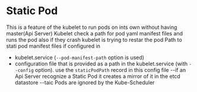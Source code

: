 # Static Pod
This is a feature of the kubelet to run pods on ints own without having master(Api Server)
Kubelet check a path for pod yaml manifest files and runs the pod also if they crash kubelet is trying to restar the pod
Path to stati pod manifest files if configured in
- kubelet.service (`--pod-manifest-path` option is used)
- configuration file that is provided as a path in the kubelet.service (with `--config` option).
    use the `staticPodPath` record in this config file
--if an Api Server recognize a Static Pod it creates a mirror of it in the etcd datastore
--taic Pods are ignored by the Kube-Scheduler 

